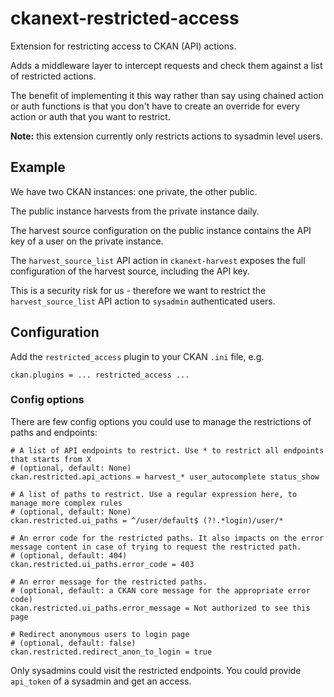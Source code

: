 # ckanext-restricted-access

Extension for restricting access to CKAN (API) actions.

Adds a middleware layer to intercept requests and check them against a list of restricted actions.

The benefit of implementing it this way rather than say using chained action or auth functions is that you don't have to create an override for every action or auth that you want to restrict.

__Note:__ this extension currently only restricts actions to sysadmin level users.

## Example

We have two CKAN instances: one private, the other public.

The public instance harvests from the private instance daily.

The harvest source configuration on the public instance contains the API key of a user on the private instance.

The `harvest_source_list` API action in `ckanext-harvest` exposes the full configuration of the harvest source, including the API key.

This is a security risk for us - therefore we want to restrict the `harvest_source_list` API action to `sysadmin` authenticated users.

## Configuration

Add the `restricted_access` plugin to your CKAN `.ini` file, e.g.

    ckan.plugins = ... restricted_access ...

### Config options
There are few config options you could use to manage the restrictions of paths and endpoints:
```
# A list of API endpoints to restrict. Use * to restrict all endpoints that starts from X
# (optional, default: None)
ckan.restricted.api_actions = harvest_* user_autocomplete status_show

# A list of paths to restrict. Use a regular expression here, to manage more complex rules
# (optional, default: None)
ckan.restricted.ui_paths = ^/user/default$ (?!.*login)/user/*

# An error code for the restricted paths. It also impacts on the error message content in case of trying to request the restricted path.
# (optional, default: 404)
ckan.restricted.ui_paths.error_code = 403

# An error message for the restricted paths.
# (optional, default: a CKAN core message for the appropriate error code)
ckan.restricted.ui_paths.error_message = Not authorized to see this page

# Redirect anonymous users to login page
# (optional, default: false)
ckan.restricted.redirect_anon_to_login = true
```
Only sysadmins could visit the restricted endpoints.
You could provide `api_token` of a sysadmin and get an access.
